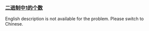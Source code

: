 ### [二进制中1的个数](https://leetcode.com/problems/er-jin-zhi-zhong-1de-ge-shu-lcof)

English description is not available for the problem. Please switch to Chinese.